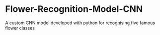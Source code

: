 # Flower-Recognition-Model-CNN
A custom CNN model developed with python for recognising five famous flower classes
